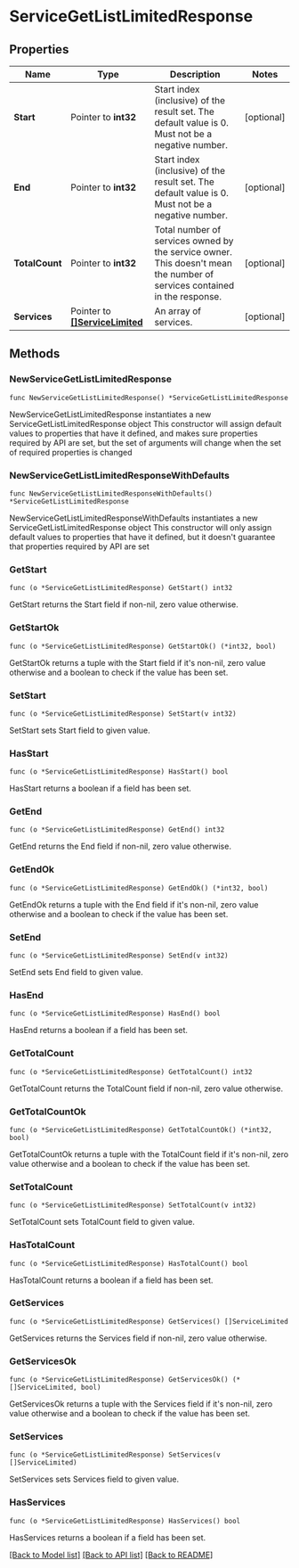 # ServiceGetListLimitedResponse

## Properties

Name | Type | Description | Notes
------------ | ------------- | ------------- | -------------
**Start** | Pointer to **int32** | Start index (inclusive) of the result set. The default value is 0. Must not be a negative number.  | [optional] 
**End** | Pointer to **int32** | Start index (inclusive) of the result set. The default value is 0. Must not be a negative number.  | [optional] 
**TotalCount** | Pointer to **int32** | Total number of services owned by the service owner. This doesn&#39;t mean the number of services contained in the response.  | [optional] 
**Services** | Pointer to [**[]ServiceLimited**](ServiceLimited.md) | An array of services.  | [optional] 

## Methods

### NewServiceGetListLimitedResponse

`func NewServiceGetListLimitedResponse() *ServiceGetListLimitedResponse`

NewServiceGetListLimitedResponse instantiates a new ServiceGetListLimitedResponse object
This constructor will assign default values to properties that have it defined,
and makes sure properties required by API are set, but the set of arguments
will change when the set of required properties is changed

### NewServiceGetListLimitedResponseWithDefaults

`func NewServiceGetListLimitedResponseWithDefaults() *ServiceGetListLimitedResponse`

NewServiceGetListLimitedResponseWithDefaults instantiates a new ServiceGetListLimitedResponse object
This constructor will only assign default values to properties that have it defined,
but it doesn't guarantee that properties required by API are set

### GetStart

`func (o *ServiceGetListLimitedResponse) GetStart() int32`

GetStart returns the Start field if non-nil, zero value otherwise.

### GetStartOk

`func (o *ServiceGetListLimitedResponse) GetStartOk() (*int32, bool)`

GetStartOk returns a tuple with the Start field if it's non-nil, zero value otherwise
and a boolean to check if the value has been set.

### SetStart

`func (o *ServiceGetListLimitedResponse) SetStart(v int32)`

SetStart sets Start field to given value.

### HasStart

`func (o *ServiceGetListLimitedResponse) HasStart() bool`

HasStart returns a boolean if a field has been set.

### GetEnd

`func (o *ServiceGetListLimitedResponse) GetEnd() int32`

GetEnd returns the End field if non-nil, zero value otherwise.

### GetEndOk

`func (o *ServiceGetListLimitedResponse) GetEndOk() (*int32, bool)`

GetEndOk returns a tuple with the End field if it's non-nil, zero value otherwise
and a boolean to check if the value has been set.

### SetEnd

`func (o *ServiceGetListLimitedResponse) SetEnd(v int32)`

SetEnd sets End field to given value.

### HasEnd

`func (o *ServiceGetListLimitedResponse) HasEnd() bool`

HasEnd returns a boolean if a field has been set.

### GetTotalCount

`func (o *ServiceGetListLimitedResponse) GetTotalCount() int32`

GetTotalCount returns the TotalCount field if non-nil, zero value otherwise.

### GetTotalCountOk

`func (o *ServiceGetListLimitedResponse) GetTotalCountOk() (*int32, bool)`

GetTotalCountOk returns a tuple with the TotalCount field if it's non-nil, zero value otherwise
and a boolean to check if the value has been set.

### SetTotalCount

`func (o *ServiceGetListLimitedResponse) SetTotalCount(v int32)`

SetTotalCount sets TotalCount field to given value.

### HasTotalCount

`func (o *ServiceGetListLimitedResponse) HasTotalCount() bool`

HasTotalCount returns a boolean if a field has been set.

### GetServices

`func (o *ServiceGetListLimitedResponse) GetServices() []ServiceLimited`

GetServices returns the Services field if non-nil, zero value otherwise.

### GetServicesOk

`func (o *ServiceGetListLimitedResponse) GetServicesOk() (*[]ServiceLimited, bool)`

GetServicesOk returns a tuple with the Services field if it's non-nil, zero value otherwise
and a boolean to check if the value has been set.

### SetServices

`func (o *ServiceGetListLimitedResponse) SetServices(v []ServiceLimited)`

SetServices sets Services field to given value.

### HasServices

`func (o *ServiceGetListLimitedResponse) HasServices() bool`

HasServices returns a boolean if a field has been set.


[[Back to Model list]](../README.md#documentation-for-models) [[Back to API list]](../README.md#documentation-for-api-endpoints) [[Back to README]](../README.md)


